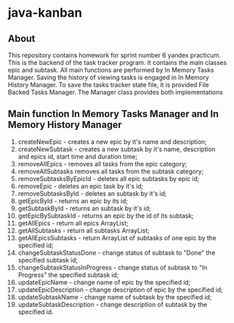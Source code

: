 # java-kanban

## About 
This repository contains homework for sprint number 6 yandex practicum. This is the backend of the task tracker program. It contains the main classes epic and subtask. All main functions are performed by In Memory Tasks Manager. Saving the history of viewing tasks is engaged in In Memory History Manager. To save the tasks tracker state file, it is provided File Backed Tasks Manager. The Manager class provides both implementations

## Main function In Memory Tasks Manager and In Memory History Manager

1. createNewEpic - creates a new epic by it's name and description;
2. createNewSubtask - creates a new subtask by it's name, description and epics id, start time and duration time; 
3. removeAllEpics - removes all tasks from the epic category;
4. removeAllSubtasks removes all tasks from the subtask category;
5. removeSubtasksByEpicId - deletes all epic subtasks by epic id;
6. removeEpic - deletes an epic task by it's id;
7. removeSubtasksById - deletes an subtask by it's id;
8. getEpicById - returns an epic by its id;
9. getSubtaskById - returns an subtask by it's id;
10. getEpicBySubtaskId - returns an epic by the id of its subtask;
11.  getAllEpics - return all epics ArrayList;
12.  getAllSubtasks - return all subtasks ArrayList;
13.  getAllEpicsSubtasks - return ArrayList of subtasks of one epic by the specified id; 
14.  changeSubtaskStatusDone - change status of subtask to "Done" the specified subtask id;
15.  changeSubtaskStatusInProgress - change status of subtask to "In Progress" the specified subtask id;
16.  updateEpicName - change name of epic by the specified id;
17.  updateEpicDescription - change description of epic by the specified id;
18.  updateSubtaskName - change name of subtask by the specified id;
19.  updateSubtaskDescription - change description of subtask by the specified id.
